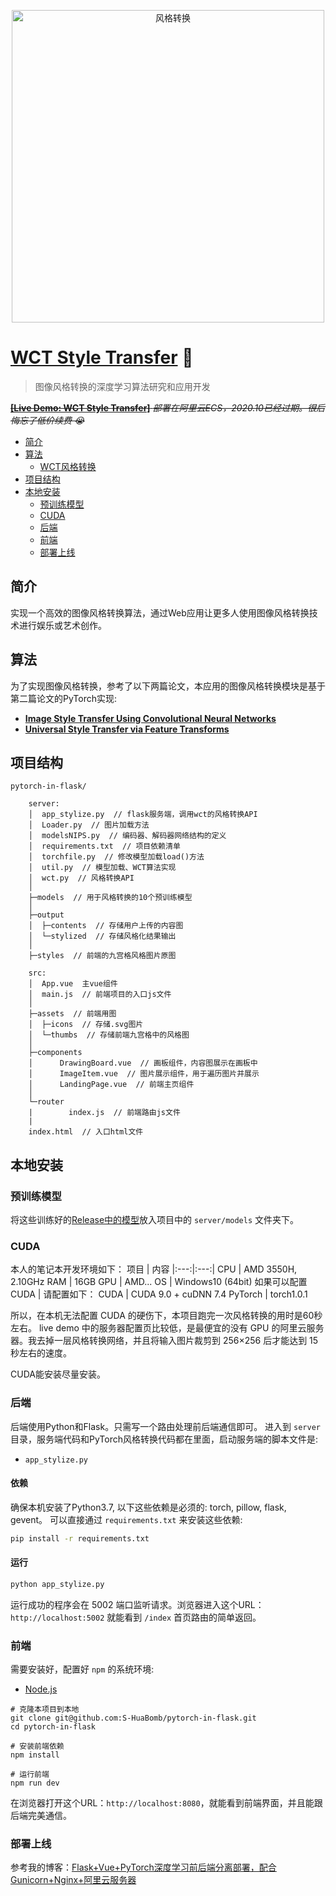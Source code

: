 ﻿<p align="center">
  <img src="https://img-blog.csdnimg.cn/2020061911515938.png" width="500px" alt="风格转换">
</p>


# [WCT Style Transfer](https://github.com/S-HuaBomb/pytorch-in-flask) :art:

> 图像风格转换的深度学习算法研究和应用开发

~~[**[Live Demo: WCT Style Transfer]**](http://wct.shbang.ink) *部署在阿里云ECS，2020.10已经过期。很后悔忘了低价续费 :sob:*~~


* [简介](#简介)
* [算法](#算法)
  + [WCT风格转换](#WCT风格转换)
* [项目结构](#项目结构)
* [本地安装](#本地安装)
  + [预训练模型](#预训练模型)
  + [CUDA](#CUDA)
  + [后端](#后端)
  + [前端](#前端)
  + [部署上线](#部署上线)


## 简介

实现一个高效的图像风格转换算法，通过Web应用让更多人使用图像风格转换技术进行娱乐或艺术创作。


## 算法

为了实现图像风格转换，参考了以下两篇论文，本应用的图像风格转换模块是基于第二篇论文的PyTorch实现:

- [**Image Style Transfer Using Convolutional Neural Networks**](http://openaccess.thecvf.com/content_cvpr_2016/papers/Gatys_Image_Style_Transfer_CVPR_2016_paper.pdf)
- [**Universal Style Transfer via Feature Transforms**](https://arxiv.org/pdf/1705.08086v2.pdf)

## 项目结构
```
pytorch-in-flask/

	server:
	│  app_stylize.py  // flask服务端，调用wct的风格转换API
	│  Loader.py  // 图片加载方法
	│  modelsNIPS.py  // 编码器、解码器网络结构的定义
	│  requirements.txt  // 项目依赖清单
	│  torchfile.py  // 修改模型加载load()方法
	│  util.py  // 模型加载、WCT算法实现
	│  wct.py  // 风格转换API
	│
	├─models  // 用于风格转换的10个预训练模型
	│
	├─output
	│  ├─contents  // 存储用户上传的内容图
	│  └─stylized  // 存储风格化结果输出
	│
	├─styles  // 前端的九宫格风格图片原图
	
	src:
	│  App.vue  主vue组件
	│  main.js  // 前端项目的入口js文件
	│
	├─assets  // 前端用图
	│  ├─icons  // 存储.svg图片
	│  └─thumbs  // 存储前端九宫格中的风格图
	│
	├─components
	│      DrawingBoard.vue  // 画板组件，内容图展示在画板中
	│      ImageItem.vue  // 图片展示组件，用于遍历图片并展示
	│      LandingPage.vue  // 前端主页组件
	│
	└─router
	|        index.js  // 前端路由js文件
	|       
	index.html  // 入口html文件
```
 
## 本地安装
### 预训练模型
将这些训练好的[Release中的模型](https://github.com/S-HuaBomb/pytorch-in-flask/releases/tag/v1.1)放入项目中的 `server/models` 文件夹下。

### CUDA
本人的笔记本开发环境如下：
项目 | 内容
|:---:|:---:|
CPU | AMD 3550H, 2.10GHz
RAM | 16GB
GPU | AMD...
OS | Windows10 (64bit)
如果可以配置CUDA | 请配置如下：
CUDA | CUDA 9.0 + cuDNN 7.4
PyTorch | torch1.0.1

所以，在本机无法配置 CUDA 的硬伤下，本项目跑完一次风格转换的用时是60秒左右。 live demo 中的服务器配置页比较低，是最便宜的没有 GPU 的阿里云服务器。我去掉一层风格转换网络，并且将输入图片裁剪到 256×256 后才能达到 15 秒左右的速度。

CUDA能安装尽量安装。

### 后端

后端使用Python和Flask。只需写一个路由处理前后端通信即可。
进入到 `server` 目录，服务端代码和PyTorch风格转换代码都在里面，启动服务端的脚本文件是:
- `app_stylize.py`

#### 依赖

确保本机安装了Python3.7, 以下这些依赖是必须的: torch, pillow, flask, gevent。
可以直接通过 `requirements.txt` 来安装这些依赖:

```bash
pip install -r requirements.txt
```

#### 运行

```bash
python app_stylize.py
```

运行成功的程序会在 5002 端口监听请求。浏览器进入这个URL：`http://localhost:5002` 就能看到 `/index` 首页路由的简单返回。

### 前端

需要安装好，配置好 `npm` 的系统环境:

- [Node.js](https://nodejs.org)

```
# 克隆本项目到本地
git clone git@github.com:S-HuaBomb/pytorch-in-flask.git
cd pytorch-in-flask

# 安装前端依赖
npm install

# 运行前端
npm run dev
```

在浏览器打开这个URL：`http://localhost:8080`，就能看到前端界面，并且能跟后端完美通信。

### 部署上线

参考我的博客：[Flask+Vue+PyTorch深度学习前后端分离部署，配合Gunicorn+Nginx+阿里云服务器](https://blog.csdn.net/Run_Bomb/article/details/106543790)
